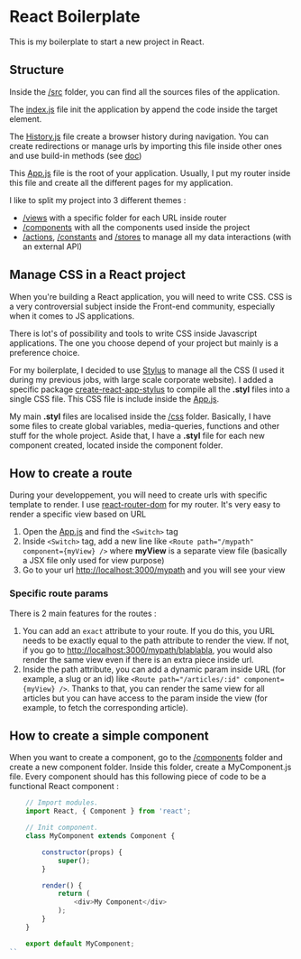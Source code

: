 # React Boilerplate

This is my boilerplate to start a new project in React.

## Structure

Inside the [/src](./src/views) folder, you can find all the sources files of the application.

The [index.js](./src/index.js) file init the application by append the code inside the target element.

The [History.js](./src/History.js) file create a browser history during navigation. You can create redirections or manage urls by importing this file inside other ones and use build-in methods (see [doc](https://www.npmjs.com/package/history))

This [App.js](./src/App.js) file is the root of your application. Usually, I put my router inside this file and create all the different pages for my application.

I like to split my project into 3 different themes :
- [/views](./src/views) with a specific folder for each URL inside router
- [/components](./src/components) with all the components used inside the project
- [/actions](./src/actions), [/constants](./src/constants) and [/stores](./src/stores) to manage all my data interactions (with an external API)

## Manage CSS in a React project

When you're building a React application, you will need to write CSS. CSS is a very controversial subject inside the Front-end community, especially when it comes to JS applications.

There is lot's of possibility and tools to write CSS inside Javascript applications. The one you choose depend of your project but mainly is a preference choice.

For my boilerplate, I decided to use [Stylus](http://stylus-lang.com/) to manage all the CSS (I used it during my previous jobs, with large scale corporate website). I added a specific package [create-react-app-stylus](https://github.com/rickharrison/create-react-app-stylus) to compile all the **.styl** files into a single CSS file. This CSS file is include inside the [App.js](./src/App.js).

My main **.styl** files are localised inside the [/css](./src/css) folder. Basically, I have some files to create global variables, media-queries, functions and other stuff for the whole project. Aside that, I have a **.styl** file for each new component created, located inside the component folder.

## How to create a route

During your developpement, you will need to create urls with specific template to render. I use [react-router-dom](https://reacttraining.com/react-router/web/guides/philosophy) for my router. It's very easy to render a specific view based on URL
1. Open the [App.js](./src/App.js) and find the `<Switch>` tag
2. Inside `<Switch>` tag, add a new line like `<Route path="/mypath" component={myView} />` where **myView** is a separate view file (basically a JSX file only used for view purpose)
3. Go to your url [http://localhost:3000/mypath](http://localhost:3000/mypath) and you will see your view

### Specific route params

There is 2 main features for the routes :
1. You can add an `exact` attribute to your route. If you do this, you URL needs to be exactly equal to the path attribute to render the view. If not, if you go to [http://localhost:3000/mypath/blablabla](http://localhost:3000/mypath/blablabla), you would also render the same view even if there is an extra piece inside url.
2. Inside the path attribute, you can add a dynamic param inside URL (for example, a slug or an id) like `<Route path="/articles/:id" component={myView} />`. Thanks to that, you can render the same view for all articles but you can have access to the param inside the view (for example, to fetch the corresponding article).

## How to create a simple component

When you want to create a component, go to the [/components](./src/components) folder and create a new component folder. Inside this folder, create a MyComponent.js file. Every component should has this following piece of code to be a functional React component :

```javascript
	// Import modules.
	import React, { Component } from 'react';

	// Init component.
	class MyComponent extends Component {

		constructor(props) {
			super();
		}

		render() {
			return (
				<div>My Component</div>
			);
		}
	}

	export default MyComponent;
``
